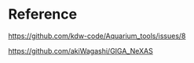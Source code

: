 # Reference
https://github.com/kdw-code/Aquarium_tools/issues/8

https://github.com/akiWagashi/GIGA_NeXAS